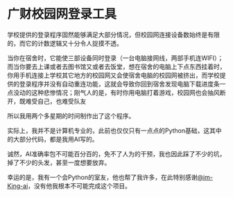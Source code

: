 # 广财校园网登录工具
学校提供的登录程序固然能够满足大部分情况，但校园网连接设备数始终是有限的，而它的计数逻辑又十分令人捉摸不透。

当你在宿舍时，它能使三部设备同时登录（一台电脑接网线，两部手机连WIFI）；而当你要去上课或者去图书馆又或者去饭堂，想在宿舍的电脑上下点东西挂着时，你用手机连接上学校其它地方的校园网又会使宿舍电脑的校园网被挤出，而学校提供的登录程序并没有自动重连功能，这就会导致你回到宿舍发现电脑下载进度条一点没动的这种悲惨情况；刚气人的是，有时你用电脑打着游戏，校园网也会抽风断开，既难受自己，也难受队友

所以我用两个多星期的时间制作出了这个程序。

实际上，我并不是计算机专业的，此前也仅仅只有一点点的Python基础，这其中的大部分代码，都是我用AI写的。

诚然，AI准确率包不可能百分百的，免不了人为的干预，我也因此踩了不少的坑，掉了不少的头发，甚至一度想要放弃。

幸运的是，我有一个会Python的室友，他也帮了我许多，在此特别感谢[@im-King-ai](https://github.com/im-King-ai)，没有他我根本不可能完成这个项目。
